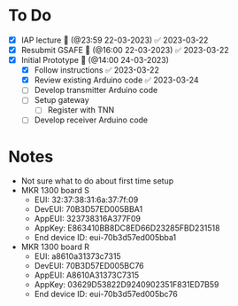 # To Do 
- [x] IAP lecture 📅 (@23:59 22-03-2023) ✅ 2023-03-22
- [x] Resubmit GSAFE 📅 (@16:00 22-03-2023) ✅ 2023-03-22
- [x] Initial Prototype 📅 (@14:00 24-03-2023)
	- [x] Follow instructions ✅ 2023-03-22
	- [x] Review existing Arduino code ✅ 2023-03-24
	- [ ] Develop transmitter Arduino code 
	- [ ] Setup gateway 
		- [ ] Register with TNN
	- [ ] Develop receiver Arduino code

# Notes
- Not sure what to do about first time setup
- MKR 1300 board S
	- EUI: 32:37:38:31:6a:37:7f:09
	- DevEUI: 70B3D57ED005BBA1
	- AppEUI: 323738316A377F09
	- AppKey: E863410BB8DC8ED66D23285FBD231518
	- End device ID: eui-70b3d57ed005bba1
- MKR 1300 board R
	- EUI: a8610a31373c7315
	- DevEUI: 70B3D57ED005BC76
	- AppEUI: A8610A31373C7315
	- AppKey: 03629D53822D9240902351F831ED7B59
	- End device ID: eui-70b3d57ed005bc76



